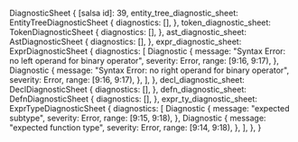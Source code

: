 DiagnosticSheet {
    [salsa id]: 39,
    entity_tree_diagnostic_sheet: EntityTreeDiagnosticSheet {
        diagnostics: [],
    },
    token_diagnostic_sheet: TokenDiagnosticSheet {
        diagnostics: [],
    },
    ast_diagnostic_sheet: AstDiagnosticSheet {
        diagnostics: [],
    },
    expr_diagnostic_sheet: ExprDiagnosticSheet {
        diagnostics: [
            Diagnostic {
                message: "Syntax Error: no left operand for binary operator",
                severity: Error,
                range: [9:16, 9:17),
            },
            Diagnostic {
                message: "Syntax Error: no right operand for binary operator",
                severity: Error,
                range: [9:16, 9:17),
            },
        ],
    },
    decl_diagnostic_sheet: DeclDiagnosticSheet {
        diagnostics: [],
    },
    defn_diagnostic_sheet: DefnDiagnosticSheet {
        diagnostics: [],
    },
    expr_ty_diagnostic_sheet: ExprTypeDiagnosticSheet {
        diagnostics: [
            Diagnostic {
                message: "expected subtype",
                severity: Error,
                range: [9:15, 9:18),
            },
            Diagnostic {
                message: "expected function type",
                severity: Error,
                range: [9:14, 9:18),
            },
        ],
    },
}